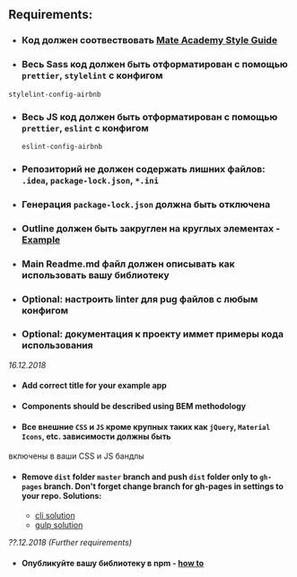 ## Requirements: 
- ### Код должен соотвествовать [Mate Academy Style Guide](https://mate-academy.github.io/style-guides/) 
- ### Весь Sass код должен быть отформатирован с помощью `prettier`, `stylelint` с конфигом 
`stylelint-config-airbnb`
- ### Весь JS код должен быть отформатирован с помощью `prettier`, `eslint` с конфигом 
  `eslint-config-airbnb`
- ### Репозиторий не должен содержать лишних файлов: `.idea`, `package-lock.json`, `*.ini`
- ### Генерация `package-lock.json` должна быть отключена
- ### Outline должен быть закруглен на круглых элементах - [Example](https://codepen.io/rudnitskih/pen/Vqewro)
- ### Main Readme.md файл должен описывать как использовать вашу библиотеку

- ### Optional: настроить linter для pug файлов с любым конфигом
- ### Optional: документация к проекту иммет примеры кода использования

*16.12.2018*
- #### Add correct title for your example app
- #### Components should be described using BEM methodology 
- #### Все внешние `CSS` и `JS` кроме крупных таких как `jQuery`, `Material Icons`, etc. зависимости должны быть 
включены в ваши CSS и JS бандлы
- #### Remove `dist` folder `master` branch and push `dist` folder only to `gh-pages` branch. Don't forget change branch for gh-pages in settings to your repo. Solutions:
    - [cli solution](https://gist.github.com/cobyism/4730490)
    - [gulp solution](https://github.com/shinnn/gulp-gh-pages)

*??.12.2018 (Further requirements)*
- #### Опубликуйте вашу библиотеку в npm - [how to](https://hackernoon.com/publish-your-own-npm-package-946b19df577e)
